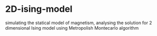# 2D-ising-model
simulating the statical model of magnetism, analysing the solution for 2 dimensional Ising model using Metropolish Montecarlo algorithm
